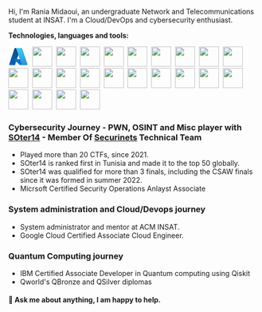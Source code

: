 Hi, I'm Rania Midaoui, an undergraduate Network and Telecommunications student at INSAT. I'm a Cloud/DevOps and cybersecurity enthusiast.

**Technologies, languages and tools:**  

<img src="https://raw.githubusercontent.com/github/explore/eaef8552d8b082ffafe2bfc8a5023d47da904aac/topics/azure/azure.png"  width="40" height="40" /></a>&nbsp;
<img src="https://cdn.cdnlogo.com/logos/g/75/google-cloud.svg"  width="40" height="40" /></a>&nbsp;
<img src="https://cdn.cdnlogo.com/logos/a/19/aws.svg"  width="40" height="40" /></a>&nbsp;
<img src="https://cdn.cdnlogo.com/logos/d/41/docker.svg"  width="40" height="40" /></a>&nbsp;
<img src="https://cdn.cdnlogo.com/logos/k/95/kubernets.svg"  width="40" height="40" /></a>&nbsp;
<img src="https://cdn.cdnlogo.com/logos/a/51/ansible.svg"  width="40" height="40" /></a>&nbsp;
<img src="https://raw.githubusercontent.com/bablubambal/All_logo_and_pictures/main/cloud/terraform.png"  width="40" height="40" /></a>&nbsp;
<img src="https://cdn.cdnlogo.com/logos/g/15/git-icon.svg"  width="40" height="40" /></a>&nbsp;
<img src="https://cdn.cdnlogo.com/logos/l/11/linux.svg"  width="40" height="40" /></a>&nbsp;
<img src="https://cdn.cdnlogo.com/logos/n/74/nginx.svg"  width="40" height="40" /></a>&nbsp;
<img src="https://cdn.cdnlogo.com/logos/a/87/apache.svg"  width="40" height="40" /></a>&nbsp;
<img src="https://cdn.cdnlogo.com/logos/a/5/azure-active-directory.svg"  width="40" height="40" /></a>&nbsp;
<img src="https://cdn.cdnlogo.com/logos/g/64/grafana.svg"  width="40" height="40" /></a>&nbsp;
<img src="https://cdn.cdnlogo.com/logos/i/49/influxdb.svg"  width="40" height="40" /></a>&nbsp;
<img src="https://coralogix.com/wp-content/uploads/2022/08/telegraf_large.png"  width="40" height="40" /></a>&nbsp;
<img src="https://cdn.cdnlogo.com/logos/m/78/mysql.svg"  width="40" height="40" /></a>&nbsp;
<img src="https://avatars.githubusercontent.com/u/30696987?s=280&v=4"  width="40" height="40" /></a>&nbsp;
<img src="https://cdn.cdnlogo.com/logos/p/3/python.svg"  width="40" height="40" /></a>&nbsp;
<img src="https://cdn.cdnlogo.com/logos/c/1/c-plus-plus.svg"  width="40" height="40" /></a>&nbsp;
<img src="https://raw.githubusercontent.com/bablubambal/All_logo_and_pictures/main/programming%20languages/c.svg"  width="40" height="40" /></a>&nbsp;
<img src="https://raw.githubusercontent.com/bablubambal/All_logo_and_pictures/main/programming%20languages/java.svg"  width="40" height="40" /></a>&nbsp;
<img src="https://raw.githubusercontent.com/bablubambal/All_logo_and_pictures/main/programming%20languages/javascript.svg"  width="40" height="40" /></a>&nbsp;
<img src="https://raw.githubusercontent.com/bablubambal/All_logo_and_pictures/main/programming%20languages/typescript.svg"  width="40" height="40" /></a>&nbsp;
<img src="https://d33wubrfki0l68.cloudfront.net/e937e774cbbe23635999615ad5d7732decad182a/26072/logo-small.ede75a6b.svg"  width="40" height="40" /></a>&nbsp;

### Cybersecurity Journey - PWN, OSINT and Misc player with [SOter14](https://soter14.tech) - Member Of [Securinets](https://securinets.tn) Technical Team
- Played more than 20 CTFs, since 2021.
- SOter14 is ranked first in Tunisia and made it to the top 50 globally.
- SOter14 was qualified for more than 3 finals, including the CSAW finals since it was formed in summer 2022.
- Micrsoft Certified Security Operations Anlayst Associate

### System administration and Cloud/Devops journey
- System administrator and mentor at ACM INSAT.
- Google Cloud Certified Associate Cloud Engineer.

### Quantum Computing journey
- IBM Certified Associate Developer in Quantum computing using Qiskit
- Qworld's QBronze and QSilver diplomas


<h4>💬 Ask me about anything, I am happy to help.</h4>
